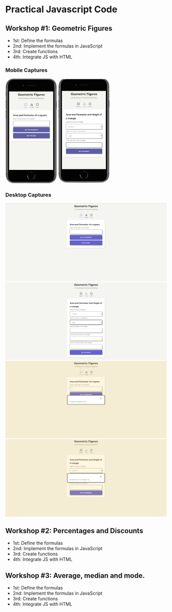 # Practical Javascript Code

## Workshop #1: Geometric Figures

- 1st: Define the formulas
- 2nd: Implement the formulas in JavaScript
- 3rd: Create functions
- 4th: Integrate JS with HTML

### Mobile Captures
![square-mobile](https://github.com/leonardoapd/practical-javascript-code/blob/main/assets/square-mobile.png?raw=true)  ![triangle-mobile](https://github.com/leonardoapd/practical-javascript-code/blob/main/assets/triangle-mobile.png?raw=true)

### Desktop Captures
![enter image description here](https://github.com/leonardoapd/practical-javascript-code/blob/main/assets/square-page.png?raw=true)
![enter image description here](https://github.com/leonardoapd/practical-javascript-code/blob/main/assets/triangle-page.png?raw=true)
![enter image description here](https://github.com/leonardoapd/practical-javascript-code/blob/main/assets/square-page-modal.png?raw=true)
![enter image description here](https://github.com/leonardoapd/practical-javascript-code/blob/main/assets/triangle-page-modal.png?raw=true)
## Workshop #2: Percentages and Discounts

- 1st: Define the formulas
- 2nd: Implement the formulas in JavaScript
- 3rd: Create functions
- 4th: Integrate JS with HTML  

## Workshop #3: Average, median and mode.

- 1st: Define the formulas
- 2nd: Implement the formulas in JavaScript
- 3rd: Create functions
- 4th: Integrate JS with HTML